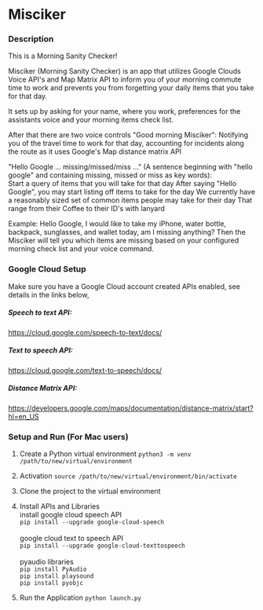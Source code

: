 # Misciker

### Description
This is a Morning Sanity Checker!

Misciker (Morning Sanity Checker) is an app that utilizes Google Clouds Voice API's and Map Matrix API 
to inform you of your morning commute time to work and prevents you from forgetting
your daily items that you take for that day. 

It sets up by asking for your name, where you work, preferences for the assistants voice and your morning items check list.

After that there are two voice controls
"Good morning Misciker": Notifying you of the travel time to work for that day, accounting for incidents along the route
as it uses Google's Map distance matrix API 

"Hello Google ... missing/missed/miss ..." (A sentence beginning with "hello google" and containing missing, missed or miss as key words):  
Start a query of items that you will take for that day
After saying "Hello Google", you may start listing off items to take for the day
We currently have a reasonably sized set of common items people may take for their day
That range from their Coffee to their ID's with lanyard 

Example:
Hello Google, I would like to take my iPhone, water bottle, backpack, sunglasses, and wallet today, am I missing anything?
Then the Misciker will tell you which items are missing based on your configured morning check list and your voice command.

### Google Cloud Setup
Make sure you have a Google Cloud account created APIs enabled, see details in the links below,<br/>

##### Speech to text API:
https://cloud.google.com/speech-to-text/docs/

##### Text to speech API:
https://cloud.google.com/text-to-speech/docs/

##### Distance Matrix API:
https://developers.google.com/maps/documentation/distance-matrix/start?hl=en_US


### Setup and Run (For Mac users)
1. Create a Python virtual environment
`python3 -m venv /path/to/new/virtual/environment`

2. Activation
`source /path/to/new/virtual/environment/bin/activate`

3. Clone the project to the virtual environment

4. Install APIs and Libraries<br/>
install google cloud speech API<br/>
`pip install --upgrade google-cloud-speech`<br/><br/>
google cloud text to speech API<br/>
`pip install --upgrade google-cloud-texttospeech`<br/><br/>
pyaudio libraries<br/>
`pip install PyAudio`<br/>
`pip install playsound`<br/>
`pip install pyobjc`<br/>

5. Run the Application
`python launch.py`
